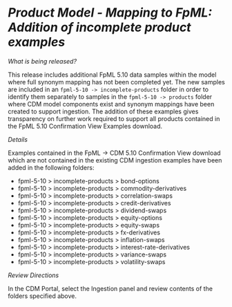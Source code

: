 # *Product Model - Mapping to FpML: Addition of incomplete product examples*

_What is being released?_

This release includes additional FpML 5.10 data samples within the model where full synonym mapping has not been completed yet.  The new samples are included in an `fpml-5-10 -> incomplete-products` folder in order to identify them separately to samples in the `fpml-5-10 -> products` folder where CDM model components exist and synonym mappings have been created to support ingestion.  The addition of these examples gives transparency on further work required to support all products contained in the FpML 5.10 Confirmation View Examples download.

_Details_

Examples contained in the FpML -> CDM 5.10 Confirmation View download which are not contained in the existing CDM ingestion examples have been added in the following folders:

- fpml-5-10 > incomplete-products > bond-options
- fpml-5-10 > incomplete-products > commodity-derivatives
- fpml-5-10 > incomplete-products > correlation-swaps
- fpml-5-10 > incomplete-products > credit-derivatives
- fpml-5-10 > incomplete-products > dividend-swaps
- fpml-5-10 > incomplete-products > equity-options
- fpml-5-10 > incomplete-products > equity-swaps
- fpml-5-10 > incomplete-products > fx-derivatives
- fpml-5-10 > incomplete-products > inflation-swaps
- fpml-5-10 > incomplete-products > interest-rate-derivatives
- fpml-5-10 > incomplete-products > variance-swaps
- fpml-5-10 > incomplete-products > volatility-swaps

_Review Directions_

In the CDM Portal, select the Ingestion panel and review contents of the folders specified above.
